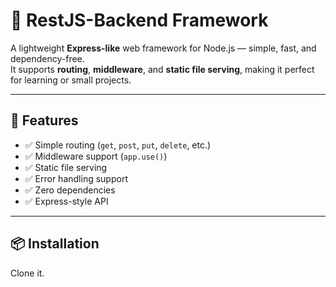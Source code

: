 # 🧩 RestJS-Backend Framework

A lightweight **Express-like** web framework for Node.js — simple, fast, and dependency-free.  
It supports **routing**, **middleware**, and **static file serving**, making it perfect for learning or small projects.

---

## 🚀 Features

- ✅ Simple routing (`get`, `post`, `put`, `delete`, etc.)
- ✅ Middleware support (`app.use()`)
- ✅ Static file serving
- ✅ Error handling support
- ✅ Zero dependencies
- ✅ Express-style API

---

## 📦 Installation

Clone it.
